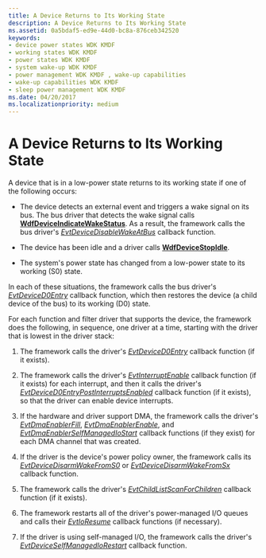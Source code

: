 ```yaml
---
title: A Device Returns to Its Working State
description: A Device Returns to Its Working State
ms.assetid: 0a5bdaf5-ed9e-44d0-bc8a-876ceb342520
keywords:
- device power states WDK KMDF
- working states WDK KMDF
- power states WDK KMDF
- system wake-up WDK KMDF
- power management WDK KMDF , wake-up capabilities
- wake-up capabilities WDK KMDF
- sleep power management WDK KMDF
ms.date: 04/20/2017
ms.localizationpriority: medium
---
```


# A Device Returns to Its Working State


A device that is in a low-power state returns to its working state if one of the following occurs:

-   The device detects an external event and triggers a wake signal on its bus. The bus driver that detects the wake signal calls [**WdfDeviceIndicateWakeStatus**](https://docs.microsoft.com/windows-hardware/drivers/ddi/wdfdevice/nf-wdfdevice-wdfdeviceindicatewakestatus). As a result, the framework calls the bus driver's [*EvtDeviceDisableWakeAtBus*](https://docs.microsoft.com/windows-hardware/drivers/ddi/wdfpdo/nc-wdfpdo-evt_wdf_device_disable_wake_at_bus) callback function.

-   The device has been idle and a driver calls [**WdfDeviceStopIdle**](https://docs.microsoft.com/windows-hardware/drivers/ddi/wdfdevice/nf-wdfdevice-wdfdevicestopidle).

-   The system's power state has changed from a low-power state to its working (S0) state.

In each of these situations, the framework calls the bus driver's [*EvtDeviceD0Entry*](https://docs.microsoft.com/windows-hardware/drivers/ddi/wdfdevice/nc-wdfdevice-evt_wdf_device_d0_entry) callback function, which then restores the device (a child device of the bus) to its working (D0) state.

For each function and filter driver that supports the device, the framework does the following, in sequence, one driver at a time, starting with the driver that is lowest in the driver stack:

1.  The framework calls the driver's [*EvtDeviceD0Entry*](https://docs.microsoft.com/windows-hardware/drivers/ddi/wdfdevice/nc-wdfdevice-evt_wdf_device_d0_entry) callback function (if it exists).

2.  The framework calls the driver's [*EvtInterruptEnable*](https://docs.microsoft.com/windows-hardware/drivers/ddi/wdfinterrupt/nc-wdfinterrupt-evt_wdf_interrupt_enable) callback function (if it exists) for each interrupt, and then it calls the driver's [*EvtDeviceD0EntryPostInterruptsEnabled*](https://docs.microsoft.com/windows-hardware/drivers/ddi/wdfdevice/nc-wdfdevice-evt_wdf_device_d0_entry_post_interrupts_enabled) callback function (if it exists), so that the driver can enable device interrupts.

3.  If the hardware and driver support DMA, the framework calls the driver's [*EvtDmaEnablerFill*](https://docs.microsoft.com/windows-hardware/drivers/ddi/wdfdmaenabler/nc-wdfdmaenabler-evt_wdf_dma_enabler_fill), [*EvtDmaEnablerEnable*](https://docs.microsoft.com/windows-hardware/drivers/ddi/wdfdmaenabler/nc-wdfdmaenabler-evt_wdf_dma_enabler_enable), and [*EvtDmaEnablerSelfManagedIoStart*](https://docs.microsoft.com/windows-hardware/drivers/ddi/wdfdmaenabler/nc-wdfdmaenabler-evt_wdf_dma_enabler_selfmanaged_io_start) callback functions (if they exist) for each DMA channel that was created.

4.  If the driver is the device's power policy owner, the framework calls its [*EvtDeviceDisarmWakeFromS0*](https://docs.microsoft.com/windows-hardware/drivers/ddi/wdfdevice/nc-wdfdevice-evt_wdf_device_disarm_wake_from_s0) or [*EvtDeviceDisarmWakeFromSx*](https://docs.microsoft.com/windows-hardware/drivers/ddi/wdfdevice/nc-wdfdevice-evt_wdf_device_disarm_wake_from_sx) callback function.

5.  The framework calls the driver's [*EvtChildListScanForChildren*](https://docs.microsoft.com/windows-hardware/drivers/ddi/wdfchildlist/nc-wdfchildlist-evt_wdf_child_list_scan_for_children) callback function (if it exists).

6.  The framework restarts all of the driver's power-managed I/O queues and calls their [*EvtIoResume*](https://docs.microsoft.com/windows-hardware/drivers/ddi/wdfio/nc-wdfio-evt_wdf_io_queue_io_resume) callback functions (if necessary).

7.  If the driver is using self-managed I/O, the framework calls the driver's [*EvtDeviceSelfManagedIoRestart*](https://docs.microsoft.com/windows-hardware/drivers/ddi/wdfdevice/nc-wdfdevice-evt_wdf_device_self_managed_io_restart) callback function.

 

 





